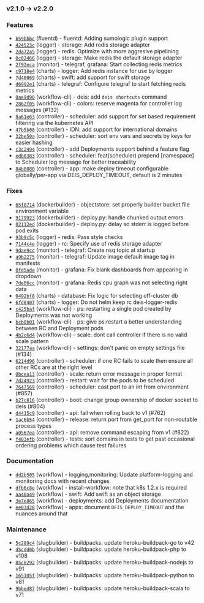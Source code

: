 ### v2.1.0 -> v2.2.0

### Features

- [`b59bbbc`](https://github.com/deis/fluentd/commit/b59bbbc308628b356291984e3506e233ec1227ed) (fluentd) - fluentd: Adding sumologic plugin support
- [`424523c`](https://github.com/deis/logger/commit/424523c50cb893ae6048fe8a7b35c3486a4e5e07) (logger) - storage: Add redis storage adapter
- [`2da72a5`](https://github.com/deis/logger/commit/2da72a5f99ff58c723b92fd9ff5b1cc3a4caec6b) (logger) - redis: Optimize with more aggresive pipelining
- [`0c82466`](https://github.com/deis/logger/commit/0c82466f929a096df0f19c30ea56e250b9b0062c) (logger) - storage: Make redis the default storage adapter
- [`2f92eca`](https://github.com/deis/monitor/commit/2f92eca55942e5fef07c9b295843e4fd73c9a294) (monitor) - telegraf, grafana: Start collecting redis metrics
- [`c9718e4`](https://github.com/deis/charts/commit/c9718e4c6bb373fb34e80e0c5fb05bbf21b11374) (charts) - logger: Add redis instance for use by logger
- [`7d40069`](https://github.com/deis/charts/commit/7d400693b352803b8e3695cba3bf54a00ad1dcf4) (charts) - swift: add support for swift storage
- [`d6992e1`](https://github.com/deis/charts/commit/d6992e199cd30544caa820ce5aa85626534e7eb3) (charts) - telegraf: Configure telegraf to start fetching redis metrics
- [`0ae9d90`](https://github.com/deis/workflow-cli/commit/0ae9d909881ee7eac18d3f943ecaa473ad865df3) (workflow-cli) - deis: add `deis shortcuts` command
- [`2862f05`](https://github.com/deis/workflow-cli/commit/2862f056e278996a74bea224ec246366c5952528) (workflow-cli) - colors: reserve magenta for controller log messages (#132)
- [`8a61e63`](https://github.com/deis/controller/commit/8a61e63d207c9dc76066fd119110696a6e034f87) (controller) - scheduler: add support for set based requirement filtering via the kubernetes API
- [`47b5b08`](https://github.com/deis/controller/commit/47b5b086ef268d80cc8d91ce0b49423bacb8e75b) (controller) - IDN: add support for international domains
- [`32be50a`](https://github.com/deis/controller/commit/32be50a323bb73683474ad3dd03b4dada6589bdf) (controller) - scheduler: sort env vars and secrets by keys for easier hashing
- [`c3c2494`](https://github.com/deis/controller/commit/c3c2494514547d328fc933ba3eb4bf3db723ab82) (controller) - add Deployments support behind a feature flag
- [`edb0383`](https://github.com/deis/controller/commit/edb0383a6446d048d2a9b14512534caccd74d2d1) (controller) - scheduler: feat(scheduler) prepend [namespace] to Scheduler log message for better traceability
- [`84b8080`](https://github.com/deis/controller/commit/84b80803ad201bf04f7bf3c031413d90794ace4d) (controller) - app: make deploy timeout configurable globally/per-app via DEIS_DEPLOY_TIMEOUT, default is 2 minutes

### Fixes

- [`65f8714`](https://github.com/deis/dockerbuilder/commit/65f8714d6909bf23b4952544b8b0e10e54871571) (dockerbuilder) - objectstore: set properly builder bucket file environment variable
- [`9179923`](https://github.com/deis/dockerbuilder/commit/91799230f043c81e726c23fe232d3e80c24b31eb) (dockerbuilder) - deploy.py: handle chunked output errors
- [`02112ed`](https://github.com/deis/dockerbuilder/commit/02112edb7603ba2c2be3e764d9d107ef645329a8) (dockerbuilder) - deploy.py: delay so stderr is logged before pod exits
- [`93b9c5c`](https://github.com/deis/logger/commit/93b9c5ce1496654432d35bf4bb51503e4b3a9805) (logger) - redis: Pass style checks
- [`7144c4e`](https://github.com/deis/logger/commit/7144c4ef742844b6a5ab4c8d3420d5d86a0ac7d7) (logger) - rc: Specify use of redis storage adapter
- [`9dae9cc`](https://github.com/deis/monitor/commit/9dae9cc9dbefb1314e68de79fe1db3d33ac7f8f2) (monitor) - telegraf: Create nsq topic at startup
- [`a9b2275`](https://github.com/deis/monitor/commit/a9b2275da4eb892b986b0d16b44b77f1cfae05f6) (monitor) - telegraf: Update image default image tag in manifests
- [`8fd5ada`](https://github.com/deis/monitor/commit/8fd5adaae198cf88e84abfa84e038ef04f21f3f5) (monitor) - grafana: Fix blank dashboards from appearing in dropdown
- [`7de06cc`](https://github.com/deis/monitor/commit/7de06cc302beae72d986b11e28cac319e8a8bc7d) (monitor) - grafana: Redis cpu graph was not selecting right data
- [`0492bf8`](https://github.com/deis/charts/commit/0492bf8972b8ffe1e7cf0685fe5eed2874ea5bd0) (charts) - database: Fix logic for selecting off-cluster db
- [`6fd8407`](https://github.com/deis/charts/commit/6fd840784bccfe8d42130117252adafe62627e33) (charts) - logger: Do not helm keep rc deis-logger-redis
- [`c425baf`](https://github.com/deis/workflow-cli/commit/c425baf440d283ec1f5434da00b46d56663f5d2f) (workflow-cli) - ps: restarting a single pod created by Deployments was not working
- [`bcb8b01`](https://github.com/deis/workflow-cli/commit/bcb8b01dc42f0ce438be2a9da3584ba136af02ac) (workflow-cli) - ps: give ps:restart a better understanding between RC and Deployment pods
- [`4b2c6d4`](https://github.com/deis/workflow-cli/commit/4b2c6d43e45eb926fa67dddb23b306999a486c4d) (workflow-cli) - scale: dont call controller if there is no valid scale pattern
- [`32177aa`](https://github.com/deis/workflow-cli/commit/32177aa142642dd41d59d2ed322131fc61d2ebbc) (workflow-cli) - settings: don't panic on empty settings file (#134)
- [`6214d96`](https://github.com/deis/controller/commit/6214d96d52fd9a0e9b0ee6ab098590316f51cd84) (controller) - scheduler: if one RC fails to scale then ensure all other RCs are at the right level
- [`0bcea13`](https://github.com/deis/controller/commit/0bcea133f95e097b073c55e0c44445023c135887) (controller) - scale: return error message in proper format
- [`7d24923`](https://github.com/deis/controller/commit/7d24923a06e51dcd1fe5c4a0a3148cb6a1dac37e) (controller) - restart: wait for the pods to be scheduled
- [`7647569`](https://github.com/deis/controller/commit/76475691f622e413f33c3b866f2e4ae81aa22b85) (controller) - scheduler: cast port to an int from environment (#857)
- [`b27c816`](https://github.com/deis/controller/commit/b27c816e9ef21a989c68db23c0c98c02f726cf7b) (controller) - boot: change group ownership of docker socket to deis (#804)
- [`d4415c9`](https://github.com/deis/controller/commit/d4415c9e6f0fa6c92b4b3ac2b70857d2c9c8f78a) (controller) - api: fail when rolling back to v1 (#762)
- [`1ac6b54`](https://github.com/deis/controller/commit/1ac6b5489c84f68ace7a0a0050f8fc8988d339c7) (controller) - release: return port from get_port for non-routable process types
- [`a0567ea`](https://github.com/deis/controller/commit/a0567eaae4747c466a191fbbe83c846cc521fb0c) (controller) - api: remove command escaping from v1 (#822)
- [`f403efb`](https://github.com/deis/controller/commit/f403efb610787faee46225aa9e63f0ae8abeb525) (controller) - tests: sort domains in tests to get past occasional ordering problems which cause test failures

### Documentation

- [`dd2b505`](https://github.com/deis/workflow/commit/dd2b505b51da34bb972a474dcc6ffba632d12d26) (workflow) - logging,monitoring: Update platform-logging and monitoring docs with recent changes
- [`dfb6c8e`](https://github.com/deis/workflow/commit/dfb6c8ee8851a2af3847eecb5473b6d2dcc5ce65) (workflow) - install-workflow: note that k8s 1.2.x is required
- [`aa40a49`](https://github.com/deis/workflow/commit/aa40a49f199b83373c38497e2638107644299498) (workflow) - swift: Add swift as an object storage
- [`3e7e865`](https://github.com/deis/workflow/commit/3e7e865edaaffda156f0f6a595757bf0c81ed0d3) (workflow) - deployments: add Deployments documentation
- [`ee03d28`](https://github.com/deis/workflow/commit/ee03d284316287c2f473503afe0375eb975a1377) (workflow) - apps: document `DEIS_DEPLOY_TIMEOUT` and the nuances around that

### Maintenance

- [`5c289c4`](https://github.com/deis/slugbuilder/commit/5c289c4cfda9815e0629d8b5f1e3848a612c481f) (slugbuilder) - buildpacks: update heroku-buildpack-go to v42
- [`d5cdd0b`](https://github.com/deis/slugbuilder/commit/d5cdd0b83801d3302afbbe7ee9fa04fadc29caca) (slugbuilder) - buildpacks: update heroku-buildpack-php to v108
- [`85c8292`](https://github.com/deis/slugbuilder/commit/85c82926352390150b72a15efd7826295f23475d) (slugbuilder) - buildpacks: update heroku-buildpack-nodejs to v91
- [`165105f`](https://github.com/deis/slugbuilder/commit/165105f366bdfc7a8a33e0c7be2e465a9799d4f3) (slugbuilder) - buildpacks: update heroku-buildpack-python to v81
- [`9bbed87`](https://github.com/deis/slugbuilder/commit/9bbed872679ff038ad63f9c4c7b6ee043d0e4b76) (slugbuilder) - buildpacks: update heroku-buildpack-scala to v71
